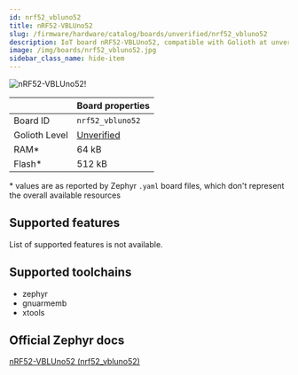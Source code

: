 ```yaml
---
id: nrf52_vbluno52
title: nRF52-VBLUno52
slug: /firmware/hardware/catalog/boards/unverified/nrf52_vbluno52
description: IoT board nRF52-VBLUno52, compatible with Golioth at unverified level.
image: /img/boards/nrf52_vbluno52.jpg
sidebar_class_name: hide-item
---
```


[//]: # (This is an auto-generated file, do not edit! Changes to it will be lost upon re-generation)

![nRF52-VBLUno52!](/img/boards/nrf52_vbluno52.jpg "nRF52-VBLUno52")

|                | Board properties     |
| -------------  | -------------------- |
| Board ID       | `nrf52_vbluno52` |
| Golioth Level  | [Unverified](/firmware/hardware#unverified-boards) |
| RAM*           | 64 kB |
| Flash*         | 512 kB |

\* values are as reported by Zephyr `.yaml` board files, which don't represent the overall available resources



## Supported features

List of supported features is not available.

## Supported toolchains

* zephyr
* gnuarmemb
* xtools

## Official Zephyr docs

[nRF52-VBLUno52 (nrf52_vbluno52)](https://docs.zephyrproject.org/latest/boards/vngiotlab/nrf52_vbluno52/doc/index.html)
